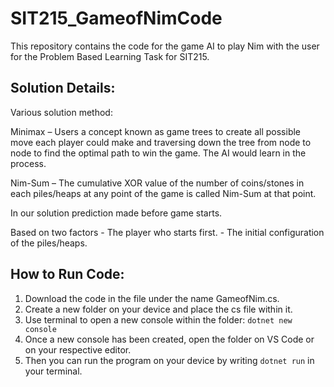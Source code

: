 # SIT215_GameofNimCode
This repository contains the code for the game AI to play Nim with the user for the Problem Based Learning Task for SIT215.

## Solution Details:
Various solution method:

Minimax – Users a concept known as game trees to create all possible move each player could make and traversing down the tree from node to node to find the optimal path to win the game. The AI would learn in the process.

Nim-Sum – The cumulative XOR value of the number of coins/stones in each piles/heaps at any point of the game is called Nim-Sum at that point.

In our solution prediction made before game starts.

Based on two factors - The player who starts first.
                     - The initial configuration of the piles/heaps.

## How to Run Code:
1. Download the code in the file under the name GameofNim.cs.
2. Create a new folder on your device and place the cs file within it.
3. Use terminal to open a new console within the folder: ` dotnet new console `
4. Once a new console has been created, open the folder on VS Code or on your respective editor.
5. Then you can run the program on your device by writing ` dotnet run ` in your terminal.
